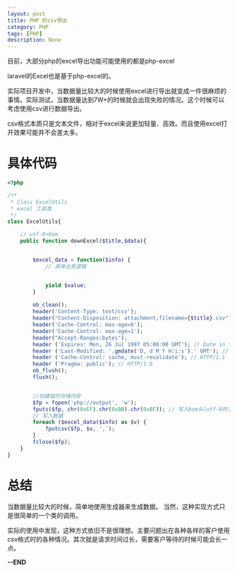 ```yaml
---
layout: post
title: PHP 的csv导出
category: PHP
tags: [PHP]
description: None
---
```


目前，大部分php的excel导出功能可能使用的都是php-excel

laravel的Excel也是基于php-excel的。

实际项目开发中，当数据量比较大的时候使用excel进行导出就变成一件很麻烦的事情。实际测试，当数据量达到7W+的时候就会出现失败的情况。这个时候可以考虑使用csv进行数据导出。

csv格式本质只是文本文件，相对于excel来说更加轻量、高效。而且使用excel打开效果可能并不会差太多。



# 具体代码

```php
<?php

/**
 * Class ExcelUtils
 * excel 工具类
 */
class ExcelUtils{

    // utf-8+bom
    public function downExcel($title,$data){


        $excel_data = function($info) {
            // 具体业务逻辑


            yield $value;
        }
        
        ob_clean();
        header('Content-Type: text/csv');
        header("Content-Disposition: attachment;filename={$title}.csv");
        header('Cache-Control: max-age=0');
        header('Cache-Control: max-age=1');
        header("Accept-Ranges:bytes");
        header ('Expires: Mon, 26 Jul 1997 05:00:00 GMT'); // Date in the past
        header ('Last-Modified: '.gmdate('D, d M Y H:i:s').' GMT'); // always modified
        header ('Cache-Control: cache, must-revalidate'); // HTTP/1.1
        header ('Pragma: public'); // HTTP/1.0
        ob_flush();
        flush();


        //创建临时存储内存
        $fp = fopen('php://output', 'w');
        fputs($fp, chr(0xEF).chr(0xBB).chr(0xBF)); // 写入bom头(utf-8时才需要)
        // 写入数据
        foreach ($excel_data($info) as $v) {
            fputcsv($fp, $v, ',');
        }
        fclose($fp);
    }
}

```


# 总结

当数据量比较大的时候，简单地使用生成器来生成数据。
当然，这种实现方式只是很简单的一个类的调用。

实际的使用中发现，这种方式依旧不是很理想。主要问题出在各种各样的客户使用csv格式时的各种情况。其次就是请求时间过长，需要客户等待的时候可能会长一点。

**--END**